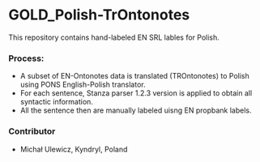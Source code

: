 # GOLD_Polish-TrOntonotes

This repository contains hand-labeled EN SRL lables for Polish.

### Process:
- A subset of EN-Ontonotes data is translated (TROntonotes) to Polish using PONS English-Polish translator.
- For each sentence, Stanza parser 1.2.3 version is applied to obtain all syntactic information.
- All the sentence then are manually labeled uisng EN propbank labels.

### Contributor
- Michał Ulewicz, Kyndryl, Poland
